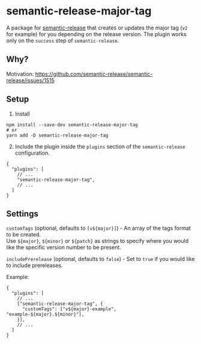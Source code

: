 # semantic-release-major-tag

A package for [semantic-release](https://github.com/semantic-release/semantic-release) that creates or updates the major tag (`v2` for example) for you depending on the release version. The plugin works only on the `success` step of `semantic-release`.

## Why?

Motivation: https://github.com/semantic-release/semantic-release/issues/1515

## Setup

1. Install

```
npm install --save-dev semantic-release-major-tag
# or
yarn add -D semantic-release-major-tag
```

2. Include the plugin inside the `plugins` section of the `semantic-release` configuration.

```
{
  "plugins": [
    // ...
    "semantic-release-major-tag",
    // ...
  ]
}
```

## Settings

`customTags` (optional, defaults to `[v${major}]`) - An array of the tags format to be created.  
Use `${major}`, `${minor}` or `${patch}` as strings to specify where you would like the specific version number to be present.

`includePrerelease` (optional, defaults to `false`) - Set to `true` if you would like to include prereleases.

Example:

```
{
  "plugins": [
    // ...
    ["semantic-release-major-tag", {
      "customTags": ["v${major}-example", "example-${major}.${minor}"],
    }],
    // ...
  ]
}
```
